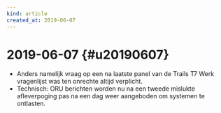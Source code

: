 ```yaml
---
kind: article
created_at: 2019-06-07
---
```

# 2019-06-07 {#u20190607}

* Anders namelijk vraag op een na laatste panel van de Trails T7 Werk vragenlijst was ten onrechte altijd verplicht.
* Technisch: ORU berichten worden nu na een tweede mislukte afleverpoging pas na een dag weer aangeboden om systemen te ontlasten.
